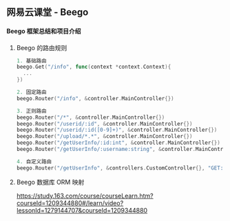 ## 网易云课堂 - Beego

#### Beego 框架总结和项目介绍

1. Beego 的路由规则

   ```go
   1. 基础路由
   beego.Get("/info", func(context *context.Context){
     ...
   })
   
   2. 固定路由
   beego.Router("/info", &controller.MainController{})
   
   3. 正则路由
   beego.Router("/*", &controller.MainController{})
   beego.Router("/userid/:id", &controller.MainController{})
   beego.Router("/userid/:id([0-9]+)", &controller.MainController{})
   beego.Router("/upload/*.*", &controller.MainController{})
   beego.Router("/getUserInfo/:id:int", &controller.MainController{})
   beego.Router("/getUserInfo/:username:string", &controller.MainController{})
   
   4. 自定义路由
   beego.Router("/getUserInfo", &controllers.CustomController{}, "GET:GetUserInfo")
   ```

2. Beego 数据库 ORM 映射

   https://study.163.com/course/courseLearn.htm?courseId=1209344880#/learn/video?lessonId=1279144707&courseId=1209344880

   